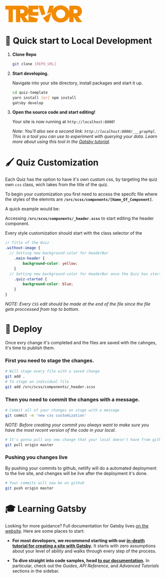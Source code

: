 ![Trevor Project Logo](/src/img/logo.svg)

# 🚀 Quick start to Local Development

1.  **Clone Repo**

    ```sh
    git clone [REPO_URL]
    ```

1.  **Start developing.**

    Navigate into your site directory, install packages and start it up.

    ```sh
    cd quiz-template
    yarn install [or] npm install
    gatsby develop
    ```

1.  **Open the source code and start editing!**

    Your site is now running at `http://localhost:8000`!

    _Note: You'll also see a second link: _`http://localhost:8000/___graphql`_. This is a tool you can use to experiment with querying your data. Learn more about using this tool in the [Gatsby tutorial](https://www.gatsbyjs.org/tutorial/part-five/#introducing-graphiql)._

# 🖌️ Quiz Customization

Each Quiz has the option to have it's own custom css, by targeting the quiz own `css` class, wich takes from the title of the quiz.

To begin your customization  you first need to access the specifc file where the styles of the elemnts are **`/src/scss/components/[Name_Of_Component]`**.

A quick example would be:

Accessing **`/src/scss/components/_header.scss`** to start editing the header component.

Every style customization should start with the class selector of the

```scss
// Title of the Quiz
.without-image {
  // Setting new background-color for HeaderBar
    .main-header {
        background-color: yellow;
    }
  // Setting new background-color for HeaderBar once the Quiz has started
    .quiz-started {
        background-color: blue;
    }
}
```

_NOTE: Every `CSS` edit should be made at the end of the file since the file gets proccessed from top to bottom._

# 💫 Deploy

Once evry change it's completed and the files are saved with the cahnges, it's time to publish them.

### First you need to stage the changes.
```sh
# Will stage every file with a saved change
git add .
# To stage an individual file
git add /src/scss/components/_header.scss
```

### Then you need to commit the changes with a message.
```sh
# Commit all of your changes on stage with a message 
git commit -m 'new css customization'
```
_NOTE: Before creating your commit you always want to make sure you have the most recent version of the code in your local._
```sh
# It's gonna pull any new change that your local doesn't have from github
git pull origin master
```

### Pushing you changes live
By pushing your commits to github, netlify will do a automated deployment to the live site, and chenges will be live after the deployment it's done.
```sh
# Your commits will now be on github
git push origin master
```

# 🎓 Learning Gatsby

Looking for more guidance? Full documentation for Gatsby lives [on the website](https://www.gatsbyjs.org/). Here are some places to start:

- **For most developers, we recommend starting with our [in-depth tutorial for creating a site with Gatsby](https://www.gatsbyjs.org/tutorial/).** It starts with zero assumptions about your level of ability and walks through every step of the process.

- **To dive straight into code samples, head [to our documentation](https://www.gatsbyjs.org/docs/).** In particular, check out the _Guides_, _API Reference_, and _Advanced Tutorials_ sections in the sidebar.
